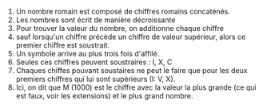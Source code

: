 1. Un nombre romain est composé de chiffres romains concaténés.
2. Les nombres sont écrit de manière décroissante
3. Pour trouver la valeur du nombre, on additionne chaque chiffre
4. sauf lorsqu'un chiffre précède un chiffre de valeur supérieur, alors ce premier chiffre est soustrait.
5. Un symbole arrive au plus trois fois d'affilé.
6. Seules ces chiffres peuvent soustraires : I, X, C
7. Chaques chiffes pouvant soustaires ne peut le faire que pour les deux premiers chiffres qui lui sont supérieurs (I: V, X).
8. Ici, on dit que M (1000) est le chiffre avec la valeur la plus grande (ce qui est faux, voir les extensions) et le plus grand nombre.
